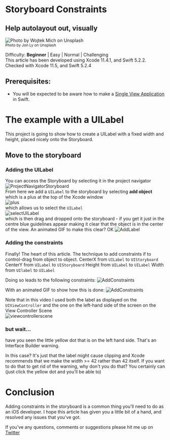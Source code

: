 # Storyboard Constraints
## Help autolayout out, visually

![Photo by Wojtek Mich on Unsplash](Images/wojtek-mich-Amg01aB-KEo-unsplash.jpg)<br/>
<sub>Photo by Jon Ly on Unsplash<sub>


Difficulty: **Beginner** | Easy | Normal | Challenging<br/>
This article has been developed using Xcode 11.4.1, and Swift 5.2.2.
Checked with Xcode 11.5, and Swift 5.2.4

## Prerequisites: 
* You will be expected to be aware how to make a [Single View Application](https://medium.com/swlh/your-first-ios-application-using-xcode-9983cf6efb71) in Swift.

# The example with a UILabel 
This project is going to show how to create a UILabel with a fixed width and height, placed nicely onto the Storyboard.

## Move to the storyboard
### Adding the UILabel
You can access the Storyboard by selecting it in the project navigator<br/>
![ProjectNavigatorStoryboard](Images/ProjectNavigatorStoryboard.png)<br/>
From here we add a `UILabel` to the storyboard by selecting **add object** which is a plus at the top of the Xcode window <br/>
![plus](Images/plus.png)<br/>
which allows us to select the `UILabel` <br/>
![selectUILabel](Images/selectUILabel.png)<br/>
which is then drag and dropped onto the storyboard - if you get it just in the centre blue guidelines appear making it clear that the object is in the center of the view. An animated GIF to make this clear? OK
![AddLabel](Movies/AddLabel.gif)<br/>
### Adding the constraints
Finally! The heart of this article. The technique to add constraints if to control-drag from object to object.
CenterX from `UILabel` to `UIStoryboard`
CenterY from `UILabel` to `UIStoryboard`
Height from `UILabel` to `UILabel`
Width from `UIlabel` to `UILabel`

Doing so leads to the following constraints:
![AddConstraints](Images/AddConstraints.png)<br/>

With an animated GIF to show how this is done:
![AddConstraints](Movies/AddConstraints.gif)<br/>

Note that in this video I used both the label as displayed on the `UIViewController` and the one on the left-hand side of the screen on the View Controller Scene</br>
![viewcontrollerscene](Images/viewcontrollerscene.png)<br/>

### but wait...
have you seen the little yellow dot that is on the left hand side. That's an Interface Builder warning. 

In this case? It's just that the label might cause clipping and Xcode recommends that we make the width >= 42 rather than 42 itself. If you want to do that to get rid of the warning, why don't you do that? You certainly can (just click the yellow dot and you'll be able to)


# Conclusion
Adding constraints in the storyboard is a common thing you'll need to do as an iOS developer. I hope this article has given you a little bit of a hand, and resolved any issues that you've got.

If you've any questions, comments or suggestions please hit me up on [Twitter](https://twitter.com/stevenpcurtis) 



